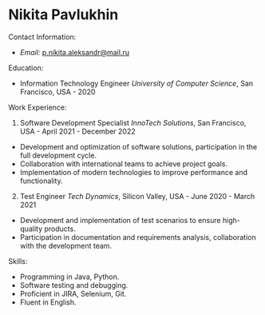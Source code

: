 # Nikita Pavlukhin

Contact Information:
- *Email:* p.nikita.aleksandr@mail.ru

Education:
- Information Technology Engineer
  *University of Computer Science*, San Francisco, USA - 2020

Work Experience:

1. Software Development Specialist
*InnoTech Solutions*, San Francisco, USA - April 2021 - December 2022
- Development and optimization of software solutions, participation in the full development cycle.
- Collaboration with international teams to achieve project goals.
- Implementation of modern technologies to improve performance and functionality.

2. Test Engineer
*Tech Dynamics*, Silicon Valley, USA - June 2020 - March 2021
- Development and implementation of test scenarios to ensure high-quality products.
- Participation in documentation and requirements analysis, collaboration with the development team.

Skills:
- Programming in Java, Python.
- Software testing and debugging.
- Proficient in JIRA, Selenium, Git.
- Fluent in English.